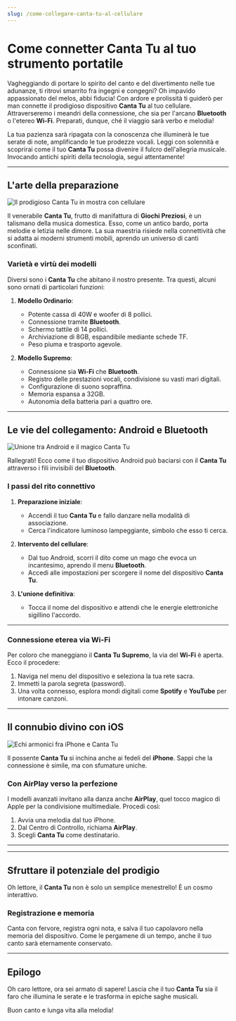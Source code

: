```yaml
---
slug: /come-collegare-canta-tu-al-cellulare
---
```

# Come connetter Canta Tu al tuo strumento portatile

Vagheggiando di portare lo spirito del canto e del divertimento nelle tue adunanze, ti ritrovi smarrito fra ingegni e congegni? Oh impavido appassionato del melos, abbi fiducia! Con ardore e prolissità ti guiderò per man connette il prodigioso dispositivo **Canta Tu** al tuo cellulare. Attraverseremo i meandri della connessione, che sia per l'arcano **Bluetooth** o l'etereo **Wi-Fi**. Preparati, dunque, ché il viaggio sarà verbo e melodia!

La tua pazienza sarà ripagata con la conoscenza che illuminerà le tue serate di note, amplificando le tue prodezze vocali. Leggi con solennità e scoprirai come il tuo **Canta Tu** possa divenire il fulcro dell'allegria musicale. Invocando antichi spiriti della tecnologia, segui attentamente!

---

## L'arte della preparazione

![Il prodigioso Canta Tu in mostra con cellulare](/guide-img/output/2c089f28.jpg)

Il venerabile **Canta Tu**, frutto di manifattura di **Giochi Preziosi**, è un talismano della musica domestica. Esso, come un antico bardo, porta melodie e letizia nelle dimore. La sua maestria risiede nella connettività che si adatta ai moderni strumenti mobili, aprendo un universo di canti sconfinati.

### Varietà e virtù dei modelli

Diversi sono i **Canta Tu** che abitano il nostro presente. Tra questi, alcuni sono ornati di particolari funzioni:

1. **Modello Ordinario**:
   - Potente cassa di 40W e woofer di 8 pollici.
   - Connessione tramite **Bluetooth**.
   - Schermo tattile di 14 pollici.
   - Archiviazione di 8GB, espandibile mediante schede TF.
   - Peso piuma e trasporto agevole.

2. **Modello Supremo**:
   - Connessione sia **Wi-Fi** che **Bluetooth**.
   - Registro delle prestazioni vocali, condivisione su vasti mari digitali.
   - Configurazione di suono sopraffina.
   - Memoria espansa a 32GB.
   - Autonomia della batteria pari a quattro ore.

---

## Le vie del collegamento: Android e Bluetooth

![Unione tra Android e il magico Canta Tu](/guide-img/output/ffb3183b.jpg)

Rallegrati! Ecco come il tuo dispositivo Android può baciarsi con il **Canta Tu** attraverso i fili invisibili del **Bluetooth**.

### I passi del rito connettivo

1. **Preparazione iniziale**:
   - Accendi il tuo **Canta Tu** e fallo danzare nella modalità di associazione.
   - Cerca l'indicatore luminoso lampeggiante, simbolo che esso ti cerca.

2. **Intervento del cellulare**:
   - Dal tuo Android, scorri il dito come un mago che evoca un incantesimo, aprendo il menu **Bluetooth**.
   - Accedi alle impostazioni per scorgere il nome del dispositivo **Canta Tu**.

3. **L'unione definitiva**:
   - Tocca il nome del dispositivo e attendi che le energie elettroniche sigillino l'accordo.

---

### Connessione eterea via Wi-Fi

Per coloro che maneggiano il **Canta Tu Supremo**, la via del **Wi-Fi** è aperta. Ecco il procedere:

1. Naviga nel menu del dispositivo e seleziona la tua rete sacra.
2. Immetti la parola segreta (password).
3. Una volta connesso, esplora mondi digitali come **Spotify** e **YouTube** per intonare canzoni.

---

## Il connubio divino con iOS

![Echi armonici fra iPhone e Canta Tu](/guide-img/output/35c7e74c.jpg)

Il possente **Canta Tu** si inchina anche ai fedeli del **iPhone**. Sappi che la connessione è simile, ma con sfumature uniche.

### Con AirPlay verso la perfezione

I modelli avanzati invitano alla danza anche **AirPlay**, quel tocco magico di Apple per la condivisione multimediale. Procedi così:
1. Avvia una melodia dal tuo iPhone.
2. Dal Centro di Controllo, richiama **AirPlay**.
3. Scegli **Canta Tu** come destinatario.

---

---

## Sfruttare il potenziale del prodigio

Oh lettore, il **Canta Tu** non è solo un semplice menestrello! È un cosmo interattivo.

### Registrazione e memoria

Canta con fervore, registra ogni nota, e salva il tuo capolavoro nella memoria del dispositivo. Come le pergamene di un tempo, anche il tuo canto sarà eternamente conservato.

---

## Epilogo

Oh caro lettore, ora sei armato di sapere! Lascia che il tuo **Canta Tu** sia il faro che illumina le serate e le trasforma in epiche saghe musicali.

Buon canto e lunga vita alla melodia!
